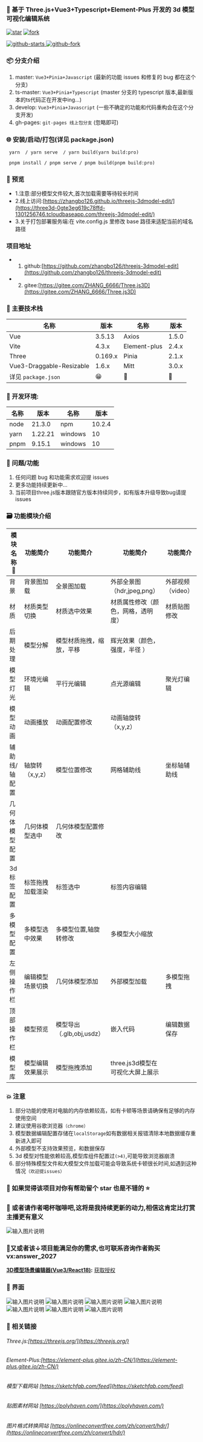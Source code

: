 ### 🌱 基于 Three.js+Vue3+Typescript+Element-Plus 开发的 3d 模型可视化编辑系统

<a href='https://gitee.com/ZHANG_6666/Three.js3D/stargazers'><img src='https://gitee.com/ZHANG_6666/Three.js3D/badge/star.svg?theme=dark' alt='star'></img></a> <a href='https://gitee.com/ZHANG_6666/Three.js3D/members'><img src='https://gitee.com/ZHANG_6666/Three.js3D/badge/fork.svg?theme=dark' alt='fork'></img></a>

<a target="_black" href="https://github.com/zhangbo126/threejs-3dmodel-edit">
<img alt="github-starts" src="https://img.shields.io/github/stars/zhangbo126/threejs-3dmodel-edit?style=social">
</a>
<a target="_black" href="https://github.com/zhangbo126/threejs-3dmodel-edit">
<img alt="github-fork" src="https://img.shields.io/github/forks/zhangbo126/threejs-3dmodel-edit?style=social">
</a>

### 📦️ 分支介绍

1. master: `Vue3+Pinia+Javascript` (最新的功能 issues 和修复的 bug 都在这个分支)
2. ts-master: `Vue3+Pinia+Typescript` (master 分支的 typescript 版本,最新版本的ts代码正在开发中ing...)
3. develop: `Vue3+Pinia+Javascript` (一些不确定的功能和代码重构会在这个分支开发)
4. gh-pages: `git-pages 线上包分支` (忽略即可)

### 🌐 安装/启动/打包(详见 package.json)

```
 yarn  / yarn serve  / yarn build(yarn build:pro)

 pnpm install / pnpm serve / pnpm build(pnpm build:pro)

```

### 🎨 预览

- 1.注意:部分模型文件较大,首次加载需要等待较长时间
- 2.线上访问:[https://zhangbo126.github.io/threejs-3dmodel-edit/](https://three3d-0gte3eg619c78ffd-1301256746.tcloudbaseapp.com/threejs-3dmodel-edit/)
- 3.关于打包部署服务端:在 vite.config.js 里修改 base 路径来适配当前的域名路径

### 项目地址

- 1. github:[https://github.com/zhangbo126/threejs-3dmodel-edit](https://github.com/zhangbo126/threejs-3dmodel-edit)
- 2. gitee:[https://gitee.com/ZHANG_6666/Three.js3D](https://gitee.com/ZHANG_6666/Three.js3D)

### 🎵 主要技术栈

| 名称                     | 版本    | 名称         | 版本  |
| ------------------------ | ------- | ------------ | ----- |
| Vue                      | 3.5.13  | Axios        | 1.5.0 |
| Vite                     | 4.3.x   | Element-plus | 2.4.x |
| Three                    | 0.169.x | Pinia        | 2.1.x |
| Vue3-Draggable-Resizable | 1.6.x   | Mitt         | 3.0.x |
| 详见 `package.json`      | 😁      | 🥰           | 🤗    |

### 🌺 开发环境:

| 名称 | 版本    | 名称    | 版本   |
| ---- | ------- | ------- | ------ |
| node | 21.3.0  | npm     | 10.2.4 |
| yarn | 1.22.21 | windows | 10     |
| pnpm | 9.15.1  | windows | 10     |

### 🍻 问题/功能

1. 任何问题 bug 和功能需求欢迎提 issues
2. 更多功能持续更新中...
3. 当前项目three.js版本跟随官方版本持续同步，如有版本升级导致bug请提issues

### 🗃️ 功能模块介绍

| 模块名称🚀     | 功能简介         | 功能简介                  | 功能简介                           | 功能简介          |
| -------------- | ---------------- | ------------------------- | ---------------------------------- | ----------------- |
| 背景           | 背景图加载       | 全景图加载                | 外部全景图（hdr,jpeg,png）         | 外部视频（video） |
| 材质           | 材质类型切换     | 材质选中效果              | 材质属性修改（颜色，网格，透明度） | 材质贴图修改      |
| 后期处理       | 模型分解         | 模型材质拖拽，缩放，平移  | 辉光效果（颜色，强度，半径 ）      |                   |
| 模型灯光       | 环境光编辑       | 平行光编辑                | 点光源编辑                         | 聚光灯编辑        |
| 模型动画       | 动画播放         | 动画配置修改              | 动画轴旋转（x,y,z）                |                   |
| 辅助线/轴配置  | 轴旋转（x,y,z）  | 模型位置修改              | 网格辅助线                         | 坐标轴辅助线      |
| 几何体模型配置 | 几何体模型选中   | 几何体模型配置修改        |                                    |                   |
| 3d标签配置     | 标签拖拽加载渲染 | 标签选中                  | 标签内容编辑                       |                   |
| 多模型配置     | 多模型选中效果   | 多模型位置,轴旋转修改     | 多模型大小缩放                     |                   |
| 左侧操作栏     | 编辑模型场景切换 | 几何体模型添加            | 外部模型加载                       | 多模型拖拽        |
| 顶部操作栏     | 模型预览         | 模型导出（.glb,obj,usdz） | 嵌入代码                           | 编辑数据保存      |
| 模型库         | 模型编辑效果展示 | 模型拖拽添加              | three.js3d模型在可视化大屏上展示   |                   |

### 💥 注意

1. 部分功能的使用对电脑的内存依赖较高，如有卡顿等场景请确保有足够的内存使用空间
2. 建议使用谷歌浏览器`（chrome）`
3. 模型数据编辑配置存储在`localStorage`如有数据相关报错清除本地数据缓存重新进入即可
4. 外部模型不支持效果预览，和数据保存
5. 3d 模型对性能依赖较高,模型库组件配置过`(>4)`,可能导致浏览器崩溃
6. 部分特殊模型文件和大模型文件加载可能会导致系统卡顿很长时间,如遇到这种情况`（欢迎提issues）`

### 💚 如果觉得该项目对你有帮助留个 star 也是不错的 ⭐

### 🥰 或者请作者喝杯咖啡吧,这将是我持续更新的动力,相信这肯定比打赏主播更有意义

![输入图片说明](public/image/code.jpg)

### 🥰又或者该↓项目能满足你的需求,也可联系咨询作者购买vx:answer_2027

<!-- Start of Selection -->

**[3D模型场景编辑器(Vue3/React18)](https://three3d-0gte3eg619c78ffd-1301256746.tcloudbaseapp.com/threejs-model-edit-pro/):** [获取授权](https://item.taobao.com/item.htm?ft=t&id=906085738255&spm=a21dvs.23580594.0.0.621e2c1brvhsYX)

<!-- End of Selection -->

### 👷 界面

![输入图片说明](public/image/1.png)
![输入图片说明](public/image/2.png)
![输入图片说明](public/image/3.png)
![输入图片说明](public/image/4.png)
![输入图片说明](public/image/6.png)
![输入图片说明](public/image/7.png)
![输入图片说明](public/image/8.png)

### 🍻 相关链接

###### Three.js:[https://threejs.org/](https://threejs.org/)

###### Element-Plus:[https://element-plus.gitee.io/zh-CN/](https://element-plus.gitee.io/zh-CN/)

###### 模型下载网站 [https://sketchfab.com/feed](https://sketchfab.com/feed)

###### 贴图素材网站 [https://polyhaven.com/](https://polyhaven.com/)

###### 图片格式转换网站 [https://onlineconvertfree.com/zh/convert/hdr/](https://onlineconvertfree.com/zh/convert/hdr/)
